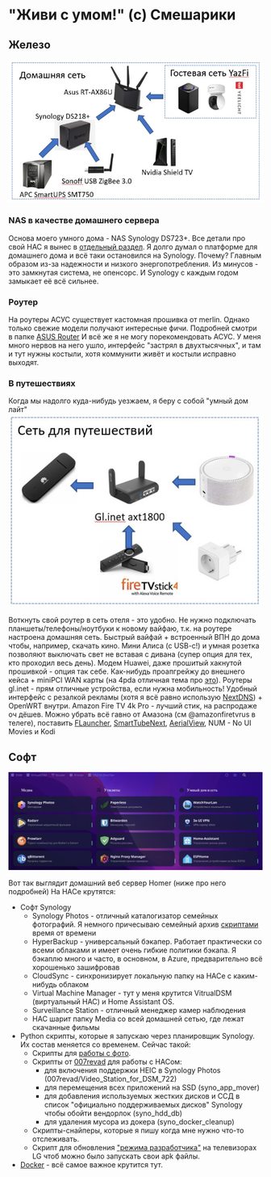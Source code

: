 # "Живи с умом!" (c) Смешарики
## Железо
![Схема сети](Pictures/home_net.jpg)

### NAS в качестве домашнего сервера
Основа моего умного дома - NAS Synology DS723+. Все детали про свой НАС я вынес в [отдельный раздел](https://github.com/ageev/SmartHome/blob/master/SynologyNAS/README.md). 
Я долго думал о платформе для домашнего дома и всё таки остановился на Synology. Почему? Главным образом из-за надежности и низкого энергопотребления. Из минусов - это замкнутая система, не опенсорс. И Synology с каждым годом замыкает её всё сильнее. 

### Роутер

На роутеры АСУС существует кастомная прошивка от merlin. Однако только свежие модели получают интересные фичи. Подробней смотри в папке [ASUS Router](ASUS%20Router/README.MD)
И всё же я не могу порекомендовать АСУС. У меня много нервов на него ушло, интерфейс "застрял в двухтысячных", и там и тут нужны костыли, хотя коммунити живёт и костыли исправно выходят.

### В путешествиях

Когда мы надолго куда-нибудь уезжаем, я беру с собой "умный дом лайт"
![Схема сети для путешествий](Pictures/travel_net.jpg)

Воткнуть свой роутер в сеть отеля - это удобно. Не нужно подключать планшеты/телефоны/ноутбуки к новому вайфаю, т.к. на роутере настроена домашняя сеть. Быстрый вайфай + встроенный ВПН до дома чтобы, например, скачать кино. Мини Алиса (с USB-c!) и умная розетка позволяют выключать свет не вставая с дивана (супер опция для тех, кто проходил весь день). 
Модем Huawei, даже прошитый хакнутой прошивкой - опция так себе. Как-нибудь проапгрейжу до внешнего кейса + miniPCI WAN карты (на 4pda отличная тема про [это](https://4pda.to/forum/index.php?showtopic=994474)).
Роутеры gl.inet - прям отличные устройства, если нужна мобильность! Удобный интерфейс с резалкой рекламы (хотя я всё равно использую [NextDNS](https://nextdns.io)) + OpenWRT внутри. 
Amazon Fire TV 4k Pro - лучший стик, на распродаже оч дёшев. Можно убрать всё гавно от Амазона (см @amazonfiretvrus в телеге), поставить [FLauncher](https://gitlab.com/flauncher/flauncher), [SmartTubeNext](https://github.com/yuliskov/SmartTubeNext), [AerialView](https://github.com/theothernt/AerialViews), NUM - No UI Movies и Kodi

## Софт
![Стартовая страница Homer](Pictures/start_page.jpg)

Вот так выглядит домашний веб сервер Homer (ниже про него подробней)
На НАСе крутятся:
- Софт Synology
  - Synology Photos - отличный каталогизатор семейных фотографий. Я немного причесываю семейный архив [скриптами](https://github.com/ageev/others) время от времени
  - HyperBackup - универсальный бэкапер. Работает практически со всеми облаками и имеет очень гибкие политики бэкапа. Я бэкаплю много и часто, в основном, в Azure, предварительно всё хорошенько зашифровав
  - CloudSync - синхронизирует локальную папку на НАСе с каким-нибудь облаком
  - Virtual Machine Manager - тут у меня крутится VitrualDSM (виртуальный НАС) и Home Assistant OS.
  - Surveillance Station - отличный менеджер камер наблюдения
  - НАС шарит папку Media со всей домашней сетью, где лежат скачанные фильмы
- Python скрипты, которые я запускаю через планировщик Synology. Их состав меняется со временем. Сейчас такой:
  - Скрипты для [работы с фото]().
  - Скрипты от [007revad](https://github.com/007revad) для работы с НАСом:
    - для включения поддержки HEIC в Synology Photos (007revad/Video_Station_for_DSM_722)
    - для перемещения всех приложений на SSD (syno_app_mover)
    - для добавления используемых жестких дисков и ССД в список "официально поддерживаемых дисков" Synology чтобы обойти вендорлок (syno_hdd_db)
    - для удаления мусора из докера (syno_docker_cleanup)
  - Скрипты-снайперы, которые я пишу когда мне нужно что-то отслеживать.
  - Скрипт для обновления ["режима разработчика"](https://github.com/webosbrew/dev-manager-desktop) на телевизорах LG чтоб можно было запускать свои apk файлы.
- [Docker](https://github.com/ageev/SmartHome/blob/master/docker/README.MD) - всё самое важное крутится тут. 
